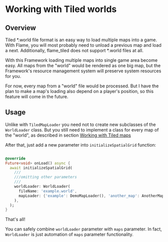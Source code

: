 # Working with Tiled worlds

## Overview

Tiled *.world file format is an easy way to load multiple maps into a game. With Flame, you will
most probably need to unload a previous map and load a next. Additionally, flame_tiled does not
support *.world files at all.

With this Framework loading multiple maps into single game area become easy. All maps from the
"world" would be rendered as one big map, but the Framework's resource management system will
preserve system resources for you.

For now, every map from a "world" file would be processed. But I have the plan to make a map's
loading also depend on a player's position, so this feature will come in the future.

## Usage

Unlike with `TiledMapLoader` you need not to create new subclasses of the `WorldLoader` class. But
you still need to implement a class for every map of the "world", as described in section
[Working with Tiled maps](tiled_maps_basics.md)

After that, just add a new parameter into `initializeSpatialGrid` function:

```dart

@override
Future<void> onLoad() async {
  await initializeSpatialGrid(
    ///
    ///omitting other parameters
    ///
    worldLoader: WorldLoader(
      fileName: 'example.world',
      mapLoader: {'example': DemoMapLoader(), 'another_map': AnotherMapLoader()},
    ),
  );
}
```

That's all! 

You can safely combine `worldLoader` parameter with `maps` parameter. In fact, `WorldLoader` is just
automation of `maps` parameter functionality.
